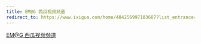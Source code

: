 ```yaml
---
title: EM@G 西瓜视频频道
redirect_to: https://www.ixigua.com/home/484256997183607?list_entrance=studio
---
```


<a href="https://www.ixigua.com/home/484256997183607?list_entrance=studio" title="EM@G 西瓜视频频道">EM@G 西瓜视频频道</a>
